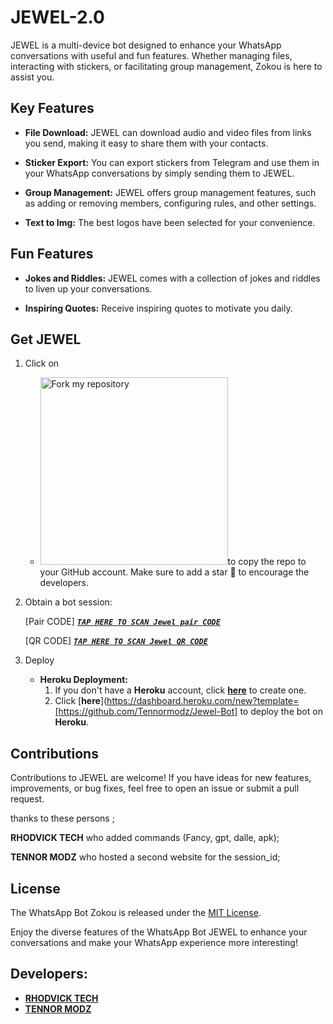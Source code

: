 # JEWEL-2.0



JEWEL is a multi-device bot designed to enhance your WhatsApp conversations with useful and fun features. Whether managing files, interacting with stickers, or facilitating group management, Zokou is here to assist you.

## Key Features

- **File Download:** JEWEL can download audio and video files from links you send, making it easy to share them with your contacts.

- **Sticker Export:** You can export stickers from Telegram and use them in your WhatsApp conversations by simply sending them to JEWEL.

- **Group Management:** JEWEL offers group management features, such as adding or removing members, configuring rules, and other settings.

- **Text to Img:** The best logos have been selected for your convenience.

## Fun Features

- **Jokes and Riddles:** JEWEL comes with a collection of jokes and riddles to liven up your conversations.

- **Inspiring Quotes:** Receive inspiring quotes to motivate you daily.

## Get JEWEL

1. Click on
  
    - <a href="https://GitHub.com/Tennormodz/Jewel-bot/fork"><img src="https://img.shields.io/badge/Fork%20My%20Repository-blue" alt="Fork my repository" width="300"></a>to copy the repo to your GitHub account. Make sure to add a star 🌟 to encourage the developers.

4. Obtain a bot session: 

   [Pair CODE]  ***[`TAP HERE TO SCAN Jewel pair CODE`](https://jewelpair-16bde1cc0bdf.herokuapp.com/pair)***
   
    [QR CODE]  ***[`TAP HERE TO SCAN Jewel QR CODE`](https://ibrahim-tech-qr-1-2-1.onrender.com/)***
   


5. Deploy
   - **Heroku Deployment:**
     1. If you don't have a **Heroku** account, click [**here**](https://id.heroku.com/login) to create one.
     2. Click [**here**](https://dashboard.heroku.com/new?template=[https://github.com/Tennormodz/Jewel-Bot] to deploy the bot on **Heroku**.

## Contributions

Contributions to JEWEL are welcome! If you have ideas for new features, improvements, or bug fixes, feel free to open an issue or submit a pull request. <br>

   thanks to these persons ;

   **RHODVICK TECH** who added commands (Fancy, gpt, dalle, apk); <br>

   **TENNOR MODZ** who hosted a second website for the session_id;

## License

The WhatsApp Bot Zokou is released under the [MIT License](https://opensource.org/licenses/MIT).

Enjoy the diverse features of the WhatsApp Bot JEWEL to enhance your conversations and make your WhatsApp experience more interesting!

## Developers:

- [**RHODVICK TECH**](https://github.com/Rhodvick)
- [**TENNOR MODZ**](https://github.com/Tennormodz)

